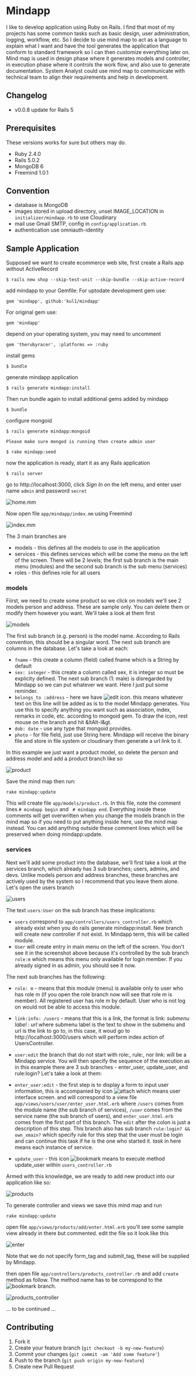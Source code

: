 # Mindapp

I like to develop application using Ruby on Rails. I find that most of my projects has some common tasks such as basic design, user administration, logging, workflow, etc. So I decide to use mind map to act as a language to explain what I want and have the tool generates the application that conform to standard framework so I can then customize everything later on. Mind map is used in design phase where it generates models and controller, in execution phase where it controls the work flow, and also use to generate documentation. System Analyst could use mind map to communicate with technical team to align their requirements and help in development.

## Changelog

* v0.0.8 update for Rails 5

## Prerequisites

These versions works for sure but others may do.

* Ruby 2.4.0
* Rails 5.0.2
* MongoDB 6
* Freemind 1.0.1

## Convention

* database is MongoDB
* images stored in upload directory, unset IMAGE_LOCATION in `initializer/mindapp.rb` to use Cloudinary
* mail use Gmail SMTP, config in `config/application.rb`
* authentication use omniauth-identity

## Sample Application

Supposed we want to create ecommerce web site, first create a Rails
app without ActiveRecord

    $ rails new shop --skip-test-unit --skip-bundle --skip-active-record

add mindapp to your Gemfile:
For uptodate development gem use:

    gem 'mindapp', github:'kul1/mindapp'

For original gem use:

    gem 'mindapp'

depend on your operating system, you may need to uncomment

    gem 'therubyracer', :platforms => :ruby

install gems

    $ bundle

generate mindapp application

    $ rails generate mindapp:install

Then run bundle again to install additional gems added by mindapp

    $ bundle

configure mongoid

    $ rails generate mindapp:mongoid

    Please make sure mongod is running then create admin user

    $ rake mindapp:seed

now the application is ready, start it as any Rails application

    $ rails server

go to http://localhost:3000, click *Sign In* on the left menu, and enter user name `admin` and password `secret`

![home.mm](http://songrit.googlecode.com/files/home.png)

Now open file `app/mindapp/index.mm` using Freemind

![index.mm](http://songrit.googlecode.com/files/mm.png)

The 3 main branches are

* models - this defines all the models to use in the application
* services - this defines services which will be come the menu on the left of the screen. There will be 2 levels; the first sub branch is the main menu (modules) and the second sub branch is the sub menu (services)
* roles - this defines role for all users

### models

Fiirst, we need to create some product so we click on models we'll see 2 models person and address. These are sample only. You can delete them or modify them however you want. We'll take a look at them first

![models](http://songrit.googlecode.com/files/models.png)

The first sub branch (e.g. person) is the model name. According to Rails convention, this should be a singular word. The next sub branch are columns in the database. Let's take a look at each:

* `fname` - this create a column (field) called fname which is a String by default
* `sex: integer` - this create a column called sex, it is integer so must be explicity defined. The next sub branch (1: male) is disregarded by Mindapp so we can put whatever we want. Here I just put some reminder.
* `belongs_to :address` - here we have ![edit](http://songrit.googlecode.com/files/edit.png) icon. this means whatever text on this line will be added as is to the model Mindapp generates. You use this to specify anything you want such as  association, index, remarks in code, etc. according to mongoid gem. To draw the icon, rest mouse on the branch and hit &ltAlt-I&gt.
* `dob: date` - use any type that mongoid provides.
* `photo` - for file field, just use String here. Mindapp will receive the binary file and store in file system or cloudinary then generate a url link to it.

In this example we just want a product model, so delete the person and address model and add a product branch like so

![product](http://songrit.googlecode.com/files/product.png)

Save the mind map then run:

    rake mindapp:update

This will create file `app/models/product.rb`. In this file, note the comment lines   `# mindapp begin` and ` # mindapp end`. Everything inside these comments will get overwritten when you change the models branch in the mind map so if you need to put anything inside here, use the mind map instead. You can add anything outside these comment lines which will be preserved when doing mindapp:update.

### services

Next we'll add some product into the database, we'll first take a look at the services branch, which already has 3 sub branches; users, admins, and devs. Unlike models person and address branches, these branches are actively used by the system so I recommend that you leave them alone. Let's open the users branch

![users](http://songrit.googlecode.com/files/users.png)

The text `users:User` on the sub branch has these implications:

* `users` correspond to `app/controllers/users_controller.rb` which already exist when you do rails generate mindapp:install. New branch will create new controller if not exist. In Mindapp term, this will be called module.
* `User` will create entry in main menu on the left of the screen. You don't see it in the screenshot above because it's controlled by the sub branch `role:m` which means this menu only available for login member. If you already signed in as admin, you should see it now.

The next sub branches has the following:

* `role: m` - means that this module (menu) is available only to user who has role m (if you open the role branch now will see that role m is member). All registered user has role m by default. User who is not log on would not be able to access this module.
* `link:info: /users` - means that this is a link, the format is link: *submenu label* : *url* where submenu label is the text to show in the submenu and url is the link to go to, in this case, it woud go to http://localhost:3000/users which will perform index action of UsersController.
* `user:edit` the branch that do not start with role:, rule:, nor link: will be a Mindapp service. You will then specify the sequence of the execution as in this example there are 3 sub branches - enter_user, update_user, and rule:login? Let's take a look at them:

* `enter_user:edit` - the first step is to display a form to input user information, this is accompanied by icon ![attach](http://songrit.googlecode.com/files/attach.png) which means user interface screen. and will correspond to a view file `app/views/users/user/enter_user.html.erb` where `/users` comes from the module name (the sub branch of services), `/user` comes from the service name (the sub branch of users), and `enter_user.html.erb` comes from the first part of this branch. The `edit` after the colon is just a description of this step. This branch also has sub branch `rule:login? && own_xmain?` which specify rule for this step that the user must be login and can continue this task if he is the one who started it. *task* in here means each instance of service.
* `update_user` - this icon ![bookmark](http://songrit.googlecode.com/files/bookmark.png) means to execute method update_user within `users_controller.rb`

Armed with this knowledge, we are ready to add new product into our application like so:

![products](http://songrit.googlecode.com/files/products.png)

To generate controller and views we save this mind map and run

    rake mindapp:update

open file `app/views/products/add/enter.html.erb` you'll see some sample view already in there but commented. edit the file so it look like this

![enter](http://songrit.googlecode.com/files/enter.png)

Note that we do not specify form_tag and submit_tag, these will be supplied by Mindapp.

then open file `app/controllers/products_controller.rb` and add `create` method as follow. The method name has to be correspond to the ![bookmark](http://songrit.googlecode.com/files/bookmark.png) branch.

![products_controller](http://songrit.googlecode.com/files/products_controller.png)


... to be continued ...

## Contributing

1. Fork it
2. Create your feature branch (`git checkout -b my-new-feature`)
3. Commit your changes (`git commit -am 'Add some feature'`)
4. Push to the branch (`git push origin my-new-feature`)
5. Create new Pull Request
